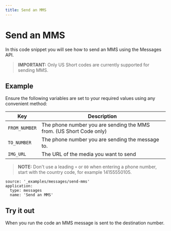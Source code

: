 ```yaml
---
title: Send an MMS
---
```


# Send an MMS

In this code snippet you will see how to send an MMS using the Messages API.

> **IMPORTANT:** Only US Short codes are currently supported for sending MMS.

## Example

Ensure the following variables are set to your required values using any convenient method:

| Key           | Description                                                                                                 |
| ------------- | ----------------------------------------------------------------------------------------------------------- |
| `FROM_NUMBER` | The phone number you are sending the MMS from. (US Short Code only)                              |
| `TO_NUMBER`   | The phone number you are sending the message to. |
| `IMG_URL`     | The URL of the media you want to send                                                                       |

> **NOTE:** Don't use a leading `+` or `00` when entering a phone number, start with the country code, for example 14155550105.

```code_snippets
source: '_examples/messages/send-mms'
application:
  type: messages
  name: 'Send an MMS'
```

## Try it out

When you run the code an MMS message is sent to the destination number.